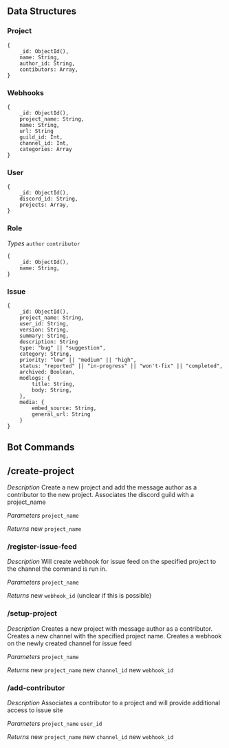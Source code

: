 ## Data Structures

### Project
```
{
    _id: ObjectId(),
    name: String,
    author_id: String,
    contibutors: Array,
}
```

### Webhooks
```
{
    _id: ObjectId(),
    project_name: String,
    name: String,
    url: String
    guild_id: Int,
    channel_id: Int,
    categories: Array
}
```

### User
```
{
    _id: ObjectId(),
    discord_id: String,
    projects: Array,
}
```

### Role
*Types*
`author`
`contributor`


```
{
    _id: ObjectId(),
    name: String,
}
```

### Issue
```
{
    _id: ObjectId(),
    project_name: String,
    user_id: String,
    version: String,
    summary: String,
    description: String
    type: "bug" || "suggestion",
    category: String,
    priority: "low" || "medium" || "high",
    status: "reported" || "in-progress" || "won't-fix" || "completed",
    archived: Boolean,
    modlogs: {
        title: String,
        body: String,
    },
    media: {
        embed_source: String,
        general_url: String
    }
}
```

## Bot Commands

## /create-project
*Description*
Create a new project and add the message author as a contributor to the new project.
Associates the discord guild with a project_name

*Parameters*
`project_name`

*Returns*
new `project_name`

### /register-issue-feed
*Description*
Will create webhook for issue feed on the specified project to the channel the command is run in.

*Parameters*
`project_name`

*Returns*
new `webhook_id` (unclear if this is possible)


### /setup-project
*Description*
Creates a new project with message author as a contributor.
Creates a new channel with the specified project name.
Creates a webhook on the newly created channel for issue feed

*Parameters*
`project_name`

*Returns*
new `project_name`
new `channel_id`
new `webhook_id`


### /add-contributor
*Description*
Associates a contributor to a project and will provide additional access to issue site

*Parameters*
`project_name`
`user_id`

*Returns*
new `project_name`
new `channel_id`
new `webhook_id`